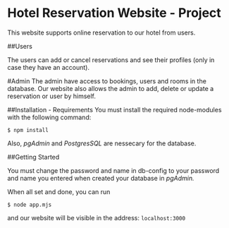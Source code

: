 # Hotel Reservation Website - Project 

This website supports online reservation to our hotel from users. 

##Users 

The users can add or cancel reservations and see their profiles (only in case they have an account). 

#Admin 
The admin have access to bookings, users and rooms in the database. Our website also allows the admin to add, delete or update a reservation or user by himself. 

##Installation - Requirements
You must install the required node-modules with the following command:

```
$ npm install
```
Also, _pgAdmin_ and _PostgresSQL_ are nessecary for the database.

##Getting Started

You must change the password and name in db-config to your password and name you entered when created your database in _pgAdmin._

When all set and done, you can run 

```
$ node app.mjs
```
and our website will be visible in the address: `localhost:3000`


